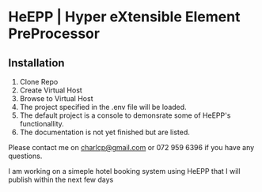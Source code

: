 # HeEPP | Hyper eXtensible Element PreProcessor

## Installation

1. Clone Repo
2. Create Virtual Host
3. Browse to Virtual Host
4. The project specified in the .env file will be loaded.
5. The default project is a console to demonsrate some of HeEPP's functionallity.
6. The documentation is not yet finished but are listed.

Please contact me on charlcp@gmail.com or 072 959 6396 if you have any questions.

I am working on a simeple hotel booking system using HeEPP that I will publish within the next few days
